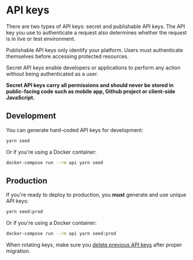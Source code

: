 # API keys

There are two types of API keys: secret and publishable API keys. The API key you use to authenticate a request also determines whether the request is in live or test environment.

Publishable API keys only identify your platform. Users must authenticate themselves before accessing protected resources.

Secret API keys enable developers or applications to perform any action without being authenticated as a user.

**Secret API keys carry all permissions and should never be stored in public-facing code such as mobile app, Github project or client-side JavaScript.**

## Development

You can generate hard-coded API keys for development:

```sh
yarn seed
```

Or if you're using a Docker container:

```sh
docker-compose run --rm api yarn seed
```

## Production

If you're ready to deploy to production, you **must** generate and use unique API keys:

```sh
yarn seed:prod
```

Or if you're using a Docker container:

```sh
docker-compose run --rm api yarn seed:prod
```

When rotating keys, make sure you [delete previous API keys](https://docs.api.stelace.com/#d3a642aa-b0c0-40dd-bd80-a804d1be5bb6) after proper migration.
